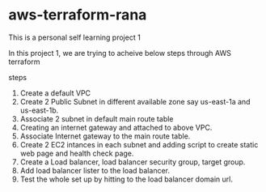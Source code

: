 # aws-terraform-rana
This is a personal self learning project 1

In this project 1, we are trying to acheive below steps through AWS terraform

steps 
1. Create a default VPC
2. Create 2 Public Subnet in different available zone say us-east-1a and us-east-1b.
3. Associate 2 subnet in default main route table
4. Creating an internet gateway and attached to above VPC.
5. Associate Internet gateway to the main route table.
6. Create 2 EC2 intances in each subnet and adding script to create static web page and health check page.
7. Create a Load balancer, load balancer security group, target group.
8. Add load balancer lister to the load balancer.
9. Test the whole set up by hitting to the load balancer domain url.
